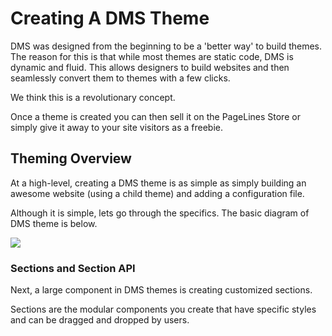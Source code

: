 # Creating A DMS Theme #

DMS was designed from the beginning to be a 'better way' to build themes. The reason for this is that while most themes are static code, DMS is dynamic and fluid. This allows designers to build websites and then seamlessly convert them to themes with a few clicks. 

We think this is a revolutionary concept.

Once a theme is created you can then sell it on the PageLines Store or simply give it away to your site visitors as a freebie. 

## Theming Overview ##

At a high-level, creating a DMS theme is as simple as simply building an awesome website (using a child theme) and adding a configuration file. 

Although it is simple, lets go through the specifics. The basic diagram of DMS theme is below. 
 
<img src="http://docs.pagelines.com/img/theming-overview-graphic.jpg" />

### Sections and Section API ###

Next, a large component in DMS themes is creating customized sections. 

Sections are the modular components you create that have specific styles and can be dragged and dropped by users. 
